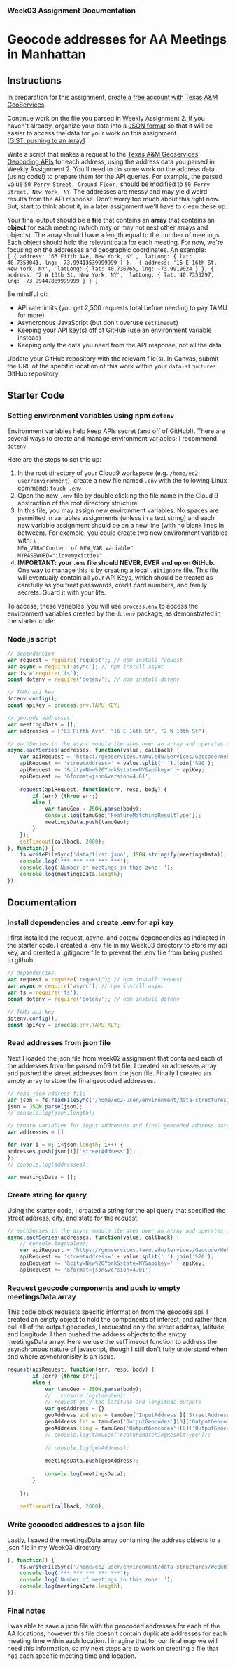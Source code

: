 ### Week03 Assignment Documentation
# Geocode addresses for AA Meetings in Manhattan 

Instructions
------

In preparation for this assignment, [create a free account with Texas A&M GeoServices](https://geoservices.tamu.edu/Signup/). 

Continue work on the file you parsed in Weekly Assignment 2. If you haven't already, organize your data into a [JSON format](https://developer.mozilla.org/en-US/docs/Learn/JavaScript/Objects/JSON) so that it will be easier to access the data for your work on this assignment.  
[[GIST: pushing to an array](https://gist.github.com/aaronxhill/38067bb58805896fdbb5)]

Write a script that makes a request to the [Texas A&M Geoservices Geocoding APIs](http://geoservices.tamu.edu/Services/Geocode/WebService/) for each address, using the address data you parsed in Weekly Assignment 2. You'll need to do some work on the address data (using code!) to prepare them for the API queries. For example, the parsed value `50 Perry Street, Ground Floor,` should be modified to `50 Perry Street, New York, NY`. The addresses are messy and may yield weird results from the API response. Don't worry too much about this right now. But, start to think about it; in a later assignment we'll have to clean these up.  

Your final output should be a **file** that contains an **array** that contains an **object** for each meeting (which may or may not nest other arrays and objects). The array should have a length equal to the number of meetings. Each object should hold the relevant data for each meeting. For now, we're focusing on the addresses and geographic coordinates. An example:  
`[ { address: '63 Fifth Ave, New York, NY', 
latLong: { lat: 40.7353041, lng: -73.99413539999999 } }, 
{ address: '16 E 16th St, New York, NY', 
latLong: { lat: 40.736765, lng: -73.9919024 } },
{ address: '2 W 13th St, New York, NY', 
latLong: { lat: 40.7353297, lng: -73.99447889999999 } } ]`

Be mindful of:  
* API rate limits (you get 2,500 requests total before needing to pay TAMU for more)  
* Asyncronous JavaScript (but don't overuse `setTimeout`)  
* Keeping your API key(s) off of GitHub (use an [environment variable](https://www.npmjs.com/package/dotenv) instead)  
* Keeping only the data you need from the API response, not all the data  

Update your GitHub repository with the relevant file(s). In Canvas, submit the URL of the specific location of this work within your `data-structures` GitHub repository. 

## Starter Code

### Setting environment variables using npm `dotenv`

Environment variables help keep APIs secret (and off of GitHub!). There are several ways to create and manage environment variables; I recommend [`dotenv`](https://www.npmjs.com/package/dotenv).  

Here are the steps to set this up: 

1. In the root directory of your Cloud9 workspace (e.g. `/home/ec2-user/environment`), create a new file named `.env` with the following Linux command: `touch .env`  
2. Open the new `.env` file by double clicking the file name in the Cloud 9 abstraction of the root directory structure.  
3. In this file, you may assign new environment variables. No spaces are permitted in variables assignments (unless in a text string) and each new variable assignment should be on a new line (with no blank lines in between). For example, you could create two new environment variables with: \  
`NEW_VAR="Content of NEW_VAR variable"`  
`MYPASSWORD="ilovemykitties"`  
4. **IMPORTANT: your `.env` file should NEVER, EVER end up on GitHub.** One way to manage this is by [creating a local `.gitignore` file](https://help.github.com/en/articles/ignoring-files). This file will eventually contain all your API Keys, which should be treated as carefully as you treat passwords, credit card numbers, and family secrets. Guard it with your life. 

To access, these variables, you will use `process.env` to access the environment variables created by the `dotenv` package, as demonstrated in the starter code: 

### Node.js script

```javascript
// dependencies
var request = require('request'); // npm install request
var async = require('async'); // npm install async
var fs = require('fs');
const dotenv = require('dotenv'); // npm install dotenv

// TAMU api key
dotenv.config();
const apiKey = process.env.TAMU_KEY;

// geocode addresses
var meetingsData = [];
var addresses = ["63 Fifth Ave", "16 E 16th St", "2 W 13th St"];

// eachSeries in the async module iterates over an array and operates on each item in the array in series
async.eachSeries(addresses, function(value, callback) {
    var apiRequest = 'https://geoservices.tamu.edu/Services/Geocode/WebService/GeocoderWebServiceHttpNonParsed_V04_01.aspx?';
    apiRequest += 'streetAddress=' + value.split(' ').join('%20');
    apiRequest += '&city=New%20York&state=NY&apikey=' + apiKey;
    apiRequest += '&format=json&version=4.01';
    
    request(apiRequest, function(err, resp, body) {
        if (err) {throw err;}
        else {
            var tamuGeo = JSON.parse(body);
            console.log(tamuGeo['FeatureMatchingResultType']);
            meetingsData.push(tamuGeo);
        }
    });
    setTimeout(callback, 2000);
}, function() {
    fs.writeFileSync('data/first.json', JSON.stringify(meetingsData));
    console.log('*** *** *** *** ***');
    console.log('Number of meetings in this zone: ');
    console.log(meetingsData.length);
});
```


Documentation
------

### Install dependencies and create .env for api key
I first installed the request, async, and dotenv dependencies as indicated in the starter code. I created a .env file in my Week03 directory to store my api key, and created a .gitignore file to prevent the .env file from being pushed to github.
```javascript
// dependencies
var request = require('request'); // npm install request
var async = require('async'); // npm install async
var fs = require('fs');
const dotenv = require('dotenv'); // npm install dotenv

// TAMU api key
dotenv.config();
const apiKey = process.env.TAMU_KEY;
```
### Read addresses from json file
Next I loaded the json file from week02 assignment that contained each of the addresses from the parsed m09 txt file. I created an addresses array and pushed the street addresses from the json file. Finally I created an empty array to store the final geocoded addresses.
```javascript
// read json address file 
var json = fs.readFileSync('/home/ec2-user/environment/data-structures/Week02/m09addressescorrected.json');
json = JSON.parse(json);
// console.log(json.length);

// create variables for input addresses and final geocoded address data 
var addresses = []

for (var i = 0; i<json.length; i++) {
addresses.push(json[i]['streetAddress']);
};
// console.log(addresses);

var meetingsData = [];
```

### Create string for query
Using the starter code, I created a string for the api query that specified the street address, city, and state for the request.
```javascript
// eachSeries in the async module iterates over an array and operates on each item in the array in series. This creates a string for the query
async.eachSeries(addresses, function(value, callback) {
    // console.log(value);
    var apiRequest = 'https://geoservices.tamu.edu/Services/Geocode/WebService/GeocoderWebServiceHttpNonParsed_V04_01.aspx?';
    apiRequest += 'streetAddress=' + value.split(' ').join('%20');
    apiRequest += '&city=New%20York&state=NY&apikey=' + apiKey;
    apiRequest += '&format=json&version=4.01';
```

### Request geocode components and push to empty meetingsData array
This code block requests specific information from the geocode api. I created an empty object to hold the components of interest, and rather than pull all of the output geocodes, I requested only the street address, latitude, and longitude. I then pushed the address objects to the emtpy meetingsData array. Here we use the setTimeout function to address the asynchronous nature of javascript, though I still don't fully understand when and where asynchronisity is an issue. 
```javascript
request(apiRequest, function(err, resp, body) {
        if (err) {throw err;}
        else {
            var tamuGeo = JSON.parse(body);
            //   console.log(tamuGeo);
            // request only the latitude and longitude outputs 
            var geoAddress = {}
            geoAddress.address = tamuGeo['InputAddress']['StreetAddress'];
            geoAddress.lat = tamuGeo['OutputGeocodes'][0]['OutputGeocode']['Latitude']
            geoAddress.long = tamuGeo['OutputGeocodes'][0]['OutputGeocode']['Longitude']
            // console.log(tamuGeo['FeatureMatchingResultType']);
            
            // console.log(geoAddress);
            
            meetingsData.push(geoAddress);
            
            console.log(meetingsData);
        }
    
    });
  
    setTimeout(callback, 2000);
```

### Write geocoded addresses to a json file
Lastly, I saved the meetingsData array containing the address objects to a json file in my Week03 directory. 
```javascript
}, function() {
    fs.writeFileSync('/home/ec2-user/environment/data-structures/Week03/geoaddressesm09.json', JSON.stringify(meetingsData));
    console.log('*** *** *** *** ***');
    console.log('Number of meetings in this zone: ');
    console.log(meetingsData.length);
});
```

### Final notes
I was able to save a json file with the geocoded addresses for each of the AA locations, however this file doesn't contain duplicate addresses for each meeting time within each location. I imagine that for our final map we will need this information, so my next steps are to work on creating a file that has each specific meeting time and location. 